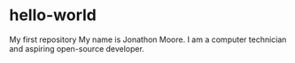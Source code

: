# hello-world
My first repository
My name is Jonathon Moore. I am a computer technician and aspiring open-source developer.
